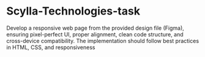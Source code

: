 # Scylla-Technologies-task
Develop a responsive web page from the provided design file (Figma), ensuring pixel-perfect UI, proper alignment, clean code structure, and cross-device compatibility. The implementation should follow best practices in HTML, CSS, and responsiveness
